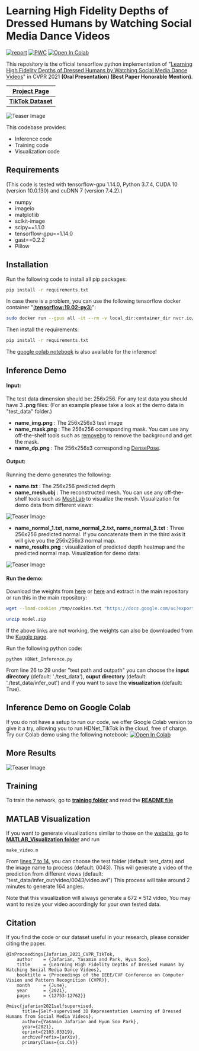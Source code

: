 # Learning High Fidelity Depths of Dressed Humans by Watching Social Media Dance Videos

[![report](https://img.shields.io/badge/arxiv-report-red)](https://arxiv.org/abs/2103.03319)
[![PWC](https://img.shields.io/badge/PWC-report-blue)](https://paperswithcode.com/paper/learning-high-fidelity-depths-of-dressed)
[![Open In Colab](https://colab.research.google.com/assets/colab-badge.svg)](https://colab.research.google.com/drive/1gp0VUaKzF7u16XEIzam_4ZpMvrREK68F)

This repository is the official tensorflow python implementation of "[Learning High Fidelity Depths of Dressed Humans by Watching Social Media Dance Videos](https://openaccess.thecvf.com/content/CVPR2021/html/Jafarian_Learning_High_Fidelity_Depths_of_Dressed_Humans_by_Watching_Social_CVPR_2021_paper.html)" in CVPR 2021 **(Oral Presentation) (Best Paper Honorable Mention)**.

| [**Project Page**](https://www.yasamin.page/hdnet_tiktok)  | 
| ------------- | 
| [**TikTok Dataset**](https://www.yasamin.page/hdnet_tiktok#h.jr9ifesshn7v) | 


![Teaser Image](https://github.com/yasaminjafarian/HDNet_TikTok/blob/main/figures/TikTok1.gif)

This codebase provides: 
- Inference code          
- Training code           
- Visualization code      

## Requirements
(This code is tested with tensorflow-gpu 1.14.0, Python 3.7.4, CUDA 10 (version 10.0.130) and cuDNN 7 (version 7.4.2).)
- numpy
- imageio
- matplotlib
- scikit-image
- scipy==1.1.0
- tensorflow-gpu==1.14.0
- gast==0.2.2
- Pillow

## Installation

Run the following code to install all pip packages:
```sh
pip install -r requirements.txt 
```
In case there is a problem, you can use the following tensorflow docker container "[(**tensorflow:19.02-py3**)](https://docs.nvidia.com/deeplearning/frameworks/tensorflow-release-notes/running.html)":
```sh
sudo docker run --gpus all -it --rm -v local_dir:container_dir nvcr.io/nvidia/tensorflow:19.02-py3
```
Then install the requirements:
```sh
pip install -r requirements.txt 
```
The [google colab notebook](https://colab.research.google.com/drive/1gp0VUaKzF7u16XEIzam_4ZpMvrREK68F) is also available for the inference!

## Inference Demo

#### Input:
The test data dimension should be: 256x256. For any test data you should have 3 **.png** files: (For an example please take a look at the demo data in "test_data" folder.)
- **name_img.png**  : The 256x256x3 test image 
- **name_mask.png** : The 256x256 corresponding mask. You can use any off-the-shelf tools such as [removebg](https://www.remove.bg/) to remove the background and get the mask. 
- **name_dp.png**   : The 256x256x3 corresponding [DensePose](http://densepose.org/). 

#### Output:
Running the demo generates the following:
- **name.txt**  : The 256x256 predicted depth
- **name_mesh.obj** : The reconstructed mesh. You can use any off-the-shelf tools such as [MeshLab](https://www.meshlab.net/) to visualize the mesh. Visualization for demo data from different views:

![Teaser Image](https://github.com/yasaminjafarian/HDNet_TikTok/blob/main/figures/mesh2.png)
- **name_normal_1.txt, name_normal_2.txt, name_normal_3.txt**   : Three 256x256 predicted normal. If you concatenate them in the third axis it will give you the 256x256x3 normal map.
- **name_results.png**  : visualization of predicted depth heatmap and the predicted normal map. Visualization for demo data:

![Teaser Image](https://github.com/yasaminjafarian/HDNet_TikTok/blob/main/figures/0043_results.png)

#### Run the demo:
Download the weights from [here](https://drive.google.com/file/d/1UOHkmwcWpwt9r11VzOCa_CVamwHVaobV/view?usp=sharing)  or [here](https://drive.google.com/file/d/15UoxKMiVnUWi-Gj9wAtOlV_wAVZlE3Yt/view?usp=sharing) and extract in the main repository or run this in the main repository:
```sh
wget --load-cookies /tmp/cookies.txt "https://docs.google.com/uc?export=download&confirm=$(wget --quiet --save-cookies /tmp/cookies.txt --keep-session-cookies --no-check-certificate 'https://docs.google.com/uc?export=download&id=1UOHkmwcWpwt9r11VzOCa_CVamwHVaobV' -O- | sed -rn 's/.*confirm=([0-9A-Za-z_]+).*/\1\n/p')&id=1UOHkmwcWpwt9r11VzOCa_CVamwHVaobV" -O model.zip && rm -rf /tmp/cookies.txt

unzip model.zip
```
If the above links are not working, the weights can also be downloaded from the [Kaggle page](https://www.kaggle.com/yasaminjafarian/tiktokdataset).

Run the following python code:
```
python HDNet_Inference.py
```
From line 26 to 29 under "test path and outpath" you can choose the **input directory** (default: './test_data'), **ouput directory** (default: './test_data/infer_out') and if you want to save the **visualization** (default: True).

## Inference Demo on Google Colab
If you do not have a setup to run our code, we offer Google Colab version to give it a try, allowing you to run HDNet_TikTok in the cloud, free of charge. Try our Colab demo using the following notebook: 
[![Open In Colab](https://colab.research.google.com/assets/colab-badge.svg)](https://colab.research.google.com/drive/1gp0VUaKzF7u16XEIzam_4ZpMvrREK68F)

## More Results
![Teaser Image](https://github.com/yasaminjafarian/HDNet_TikTok/blob/main/figures/TikTok2.gif)

## Training
To train the network, go to [**training folder**](https://github.com/yasaminjafarian/HDNet_TikTok/tree/main/training) and read the [**README file**](https://github.com/yasaminjafarian/HDNet_TikTok/blob/main/training/README.md)

## MATLAB Visualization
If you want to generate visualizations similar to those on the [website](https://www.yasamin.page/hdnet_tiktok#h.8chqn9lk871f), go to [**MATLAB_Visualization folder**](https://github.com/yasaminjafarian/HDNet_TikTok/tree/main/MATLAB_Visualization) and run
```
make_video.m
```
From [lines 7 to 14](https://github.com/yasaminjafarian/HDNet_TikTok/blob/main/MATLAB_Visualization/make_video.m#L7), you can choose the test folder (default: test_data) and the image name to process (default: 0043). This will generate a video of the prediction from different views (default: "test_data/infer_out/video/0043/video.avi") This process will take around 2 minutes to generate 164 angles. 

Note that this visualization will always generate a 672 × 512 video, You may want to resize your video accordingly for your own tested data.

## Citation
If you find the code or our dataset useful in your research, please consider citing the paper.

```
@InProceedings{Jafarian_2021_CVPR_TikTok,
    author    = {Jafarian, Yasamin and Park, Hyun Soo},
    title     = {Learning High Fidelity Depths of Dressed Humans by Watching Social Media Dance Videos},
    booktitle = {Proceedings of the IEEE/CVF Conference on Computer Vision and Pattern Recognition (CVPR)},
    month     = {June},
    year      = {2021},
    pages     = {12753-12762}} 
    
@misc{jafarian2021selfsupervised,
      title={Self-supervised 3D Representation Learning of Dressed Humans from Social Media Videos}, 
      author={Yasamin Jafarian and Hyun Soo Park},
      year={2021},
      eprint={2103.03319},
      archivePrefix={arXiv},
      primaryClass={cs.CV}}
```
